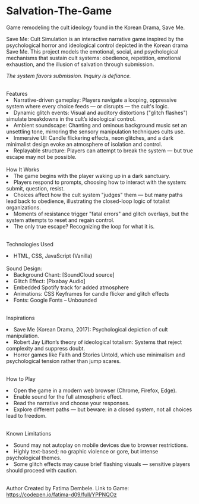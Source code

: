# Salvation-The-Game
Game remodeling the cult ideology found in the Korean Drama, Save Me.

Save Me: Cult Simulation is an interactive narrative game inspired by the psychological horror and ideological control depicted in the Korean drama Save Me. This project models the emotional, social, and psychological mechanisms that sustain cult systems: obedience, repetition, emotional exhaustion, and the illusion of salvation through submission.

<em>The system favors submission. Inquiry is defiance.</em>

<br>
  Features
<li>Narrative-driven gameplay: Players navigate a looping, oppressive system where every choice feeds — or disrupts — the cult's logic.</li>
<li>Dynamic glitch events: Visual and auditory distortions ("glitch flashes") simulate breakdowns in the cult’s ideological control.</li>
<li>Ambient soundscape: Chanting and ominous background music set an unsettling tone, mirroring the sensory manipulation techniques cults use.</li>
<li>Immersive UI: Candle flickering effects, neon glitches, and a dark minimalist design evoke an atmosphere of isolation and control.</li>
<li>Replayable structure: Players can attempt to break the system — but true escape may not be possible.</li>
<br>
  How It Works
<li>The game begins with the player waking up in a dark sanctuary.</li>
<li>Players respond to prompts, choosing how to interact with the system: submit, question, resist.</li>
<li>Choices affect how the cult system "judges" them — but many paths lead back to obedience, illustrating the closed-loop logic of totalist organizations.</li>
<li>Moments of resistance trigger "fatal errors" and glitch overlays, but the system attempts to reset and regain control.</li>
<li>The only true escape? Recognizing the loop for what it is.</li>
<br>

  Technologies Used
<li>HTML, CSS, JavaScript (Vanilla)</li>
<br>
  Sound Design:
<li>Background Chant: [SoundCloud source]</li>
<li>Glitch Effect: [Pixabay Audio]</li>
<li>Embedded Spotify track for added atmosphere</li>
<li>Animations: CSS Keyframes for candle flicker and glitch effects</li>
<li>Fonts: Google Fonts – Unbounded</li>
<br>

  Inspirations
<li>Save Me (Korean Drama, 2017): Psychological depiction of cult manipulation.</li>
<li>Robert Jay Lifton’s theory of ideological totalism: Systems that reject complexity and suppress doubt.</li>
<li>Horror games like Faith and Stories Untold, which use minimalism and psychological tension rather than jump scares.</li>
<br>

  How to Play
<li>Open the game in a modern web browser (Chrome, Firefox, Edge).</li>
<li>Enable sound for the full atmospheric effect.</li>
<li>Read the narrative and choose your responses.</li>
<li>Explore different paths — but beware: in a closed system, not all choices lead to freedom.</li>
<br>

  Known Limitations
<li>Sound may not autoplay on mobile devices due to browser restrictions.</li>
<li>Highly text-based; no graphic violence or gore, but intense psychological themes.</li>
<li>Some glitch effects may cause brief flashing visuals — sensitive players should proceed with caution.</li>
<br>

Author
Created by Fatima Dembele.
Link to Game: https://codepen.io/fatima-d09/full/YPPNQOz


